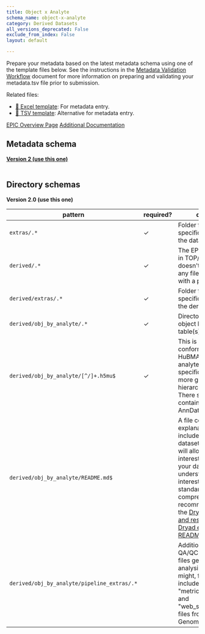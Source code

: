```yaml
---
title: Object x Analyte
schema_name: object-x-analyte
category: Derived Datasets
all_versions_deprecated: False
exclude_from_index: False
layout: default

---
```

Prepare your metadata based on the latest metadata schema using one of the template files below. See the instructions in the [Metadata Validation Workflow](https://docs.google.com/document/d/1lfgiDGbyO4K4Hz1FMsJjmJd9RdwjShtJqFYNwKpbcZY) document for more information on preparing and validating your metadata.tsv file prior to submission.

Related files:


- [📝 Excel template](https://raw.githubusercontent.com/hubmapconsortium/dataset-metadata-spreadsheet/main/object-x-analyte/latest/object-x-analyte.xlsx): For metadata entry.
- [📝 TSV template](https://raw.githubusercontent.com/hubmapconsortium/dataset-metadata-spreadsheet/main/object-x-analyte/latest/object-x-analyte.tsv): Alternative for metadata entry.


[EPIC Overview Page](https://docs.google.com/document/d/1-zGHR-seAH-_RT-P4GZmyui0CsxPenKNb5A2FvcRxYQ/)
[Additional Documentation](https://docs.google.com/document/d/1TkmleE99wpynqSa0MS47Z8Q2vG1ru47fNFl-5KFJKoo/edit?tab=t.0#heading=h.1u82i4axggee)


## Metadata schema


<summary><a href="https://openview.metadatacenter.org/templates/https:%2F%2Frepo.metadatacenter.org%2Ftemplates%2F2f324a7b-dbf7-4df0-9f1d-e93603d9ecf4"><b>Version 2 (use this one)</b></a></summary>



<br>

## Directory schemas
<summary><b>Version 2.0 (use this one)</b></summary>

| pattern | required? | description |
| --- | --- | --- |
| <code>extras\/.*</code> | ✓ | Folder for general lab-specific files related to the dataset. |
| <code>derived\/.*</code> | ✓ | The EPIC data is placed in TOP/derived/, so it doesn't conflict with any files, if it's uploaded with a primary dataset. |
| <code>derived\/extras\/.*</code> | ✓ | Folder for general lab-specific files related to the derived dataset. |
| <code>derived\/obj_by_analyte\/.*</code> | ✓ | Directory containing object by analyte table(s). |
| <code>derived\/obj_by_analyte\/[^\/]+\.h5mu$</code> | ✓ | This is a MuData object conforming to the HuBMAP object x analyte file specifications and not a more general hdf5 hierarchical data file. There should be one file containing all relevant AnnData objects. |
| <code>derived\/obj_by_analyte\/README\.md$</code> |  | A file containing clear explanations of all data included within thsi dataset submission that will allow anyone who is interested in reusing your data to easily understand it. In the interest of standardization and comprehensiveness, we recommend consulting the [Dryad guidelines and resources](https://blog.datadryad.org/2023/10/18/for-authors-creating-a-readme-for-rapid-data-publication/) and [Dryad example README file](https://datadryad.org/docs/README.md). |
| <code>derived\/obj_by_analyte\/pipeline_extras\/.*</code> |  | Additional parameter, QA/QC, log or analyses files generated by the analysis pipeline. This might, for example, include the "_cmdline", "metrics_summary.csv", and "web_summary.html" files from a 10X Genomics pipeline. |


